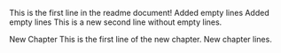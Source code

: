 This is the first line in the readme document!
Added empty lines
Added empty lines
This is a new second line without empty lines.


New Chapter
This is the first line of the new chapter.
New chapter lines.